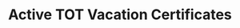 ---
title: "Active TOT Vacation Certificates"
menu:
    main:
        name: "Active TOT Vacation Certificates"
        parent: Data
departments: 
    - City Treasurer
categories:
    - Economy and Community
distributions:
  - name: "Active certificates"
    url: >-
      https://seshat.datasd.org/tot_establishments/tot_establishments_datasd.csv
    format: csv
    filter: "Full dataset"
    bytes: <no value>
    weight: 0
    filterGroup:
      - none
popularity: 0
summary: "Certificate number and property addresses for active Transient Occupancy Tax (TOT) vacation type certificates."
described_by: https://seshat.datasd.org/tot_establishments/tot_establishments_datasd_dict.csv
date_issued: 2022-05-11
date_updated: 2023-09-09T05:00:15-0700
update_frequency: R/P1D
license: http://www.opendefinition.org/licenses/odc-pddl
maintainer: City of San Diego
maintainer_email: data@sandiego.gov
---